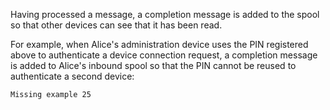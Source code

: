 
Having processed a message, a completion message is added to the spool so that other devices 
can see that it has been read.

For example, when Alice's administration device uses the PIN registered above to 
authenticate a device connection request, a completion message is added to Alice's 
inbound spool so that the PIN cannot be reused to authenticate a second device:


~~~~
Missing example 25
~~~~



